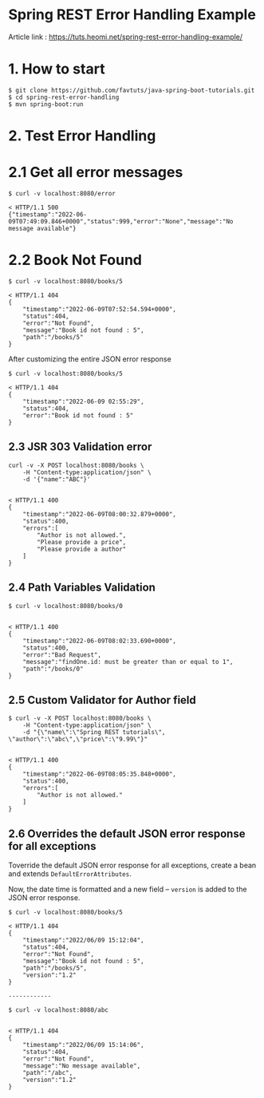 # Spring REST Error Handling Example

Article link : https://tuts.heomi.net/spring-rest-error-handling-example/

# 1. How to start
```
$ git clone https://github.com/favtuts/java-spring-boot-tutorials.git
$ cd spring-rest-error-handling
$ mvn spring-boot:run
```

# 2. Test Error Handling

# 2.1 Get all error messages

```
$ curl -v localhost:8080/error

< HTTP/1.1 500
{"timestamp":"2022-06-09T07:49:09.846+0000","status":999,"error":"None","message":"No message available"}
```

# 2.2 Book Not Found

```
$ curl -v localhost:8080/books/5

< HTTP/1.1 404
{
    "timestamp":"2022-06-09T07:52:54.594+0000",
    "status":404,
    "error":"Not Found",
    "message":"Book id not found : 5",
    "path":"/books/5"
}
```

After customizing the entire JSON error response
```
$ curl -v localhost:8080/books/5

< HTTP/1.1 404
{
    "timestamp":"2022-06-09 02:55:29",
    "status":404,
    "error":"Book id not found : 5"
}
```

 
## 2.3 JSR 303 Validation error

```
curl -v -X POST localhost:8080/books \
    -H "Content-type:application/json" \
    -d '{"name":"ABC"}'


< HTTP/1.1 400
{
    "timestamp":"2022-06-09T08:00:32.879+0000",
    "status":400,
    "errors":[
        "Author is not allowed.",
        "Please provide a price",
        "Please provide a author"
    ]
}
```


## 2.4 Path Variables Validation

```
$ curl -v localhost:8080/books/0


< HTTP/1.1 400
{
    "timestamp":"2022-06-09T08:02:33.690+0000",
    "status":400,
    "error":"Bad Request",
    "message":"findOne.id: must be greater than or equal to 1",
    "path":"/books/0"
}
```


## 2.5 Custom Validator for Author field

```
$ curl -v -X POST localhost:8080/books \
	-H "Content-type:application/json" \
	-d "{\"name\":\"Spring REST tutorials\", \"author\":\"abc\",\"price\":\"9.99\"}"


< HTTP/1.1 400
{
    "timestamp":"2022-06-09T08:05:35.848+0000",
    "status":400,
    "errors":[
        "Author is not allowed."
    ]
}
```


## 2.6 Overrides the default JSON error response for all exceptions

Toverride the default JSON error response for all exceptions, create a bean and extends `DefaultErrorAttributes`.

Now, the date time is formatted and a new field – `version` is added to the JSON error response.

```
$ curl -v localhost:8080/books/5

< HTTP/1.1 404
{
    "timestamp":"2022/06/09 15:12:04",
    "status":404,
    "error":"Not Found",
    "message":"Book id not found : 5",
    "path":"/books/5",
    "version":"1.2"
}

------------

$ curl -v localhost:8080/abc


< HTTP/1.1 404
{
    "timestamp":"2022/06/09 15:14:06",
    "status":404,
    "error":"Not Found",
    "message":"No message available",
    "path":"/abc",
    "version":"1.2"
}
```